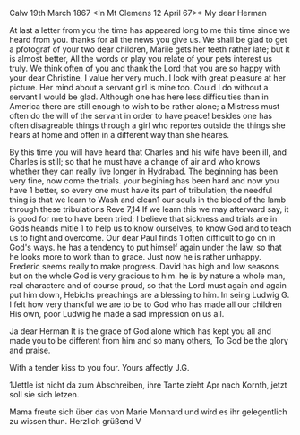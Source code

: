  Calw 19th March 1867
 <In Mt Clemens 12 April 67>*
My dear Herman

At last a letter from you the time has appeared long to me this time since we heard from you. thanks for all the news you give us. We shall be glad to get a pfotograf of your two dear children, Marile gets her teeth rather late; but it is almost better, All the words or play you relate of your pets interest us truly. We think often of you and thank the Lord that you are so happy with your dear Christine, I value her very much. I look with great pleasure at her picture. Her mind about a servant girl is mine too. Could I do without a servant I would be glad. Although one has here less difficulties than in America there are still enough to wish to be rather alone; a Mistress must often do the will of the servant in order to have peace! besides one has often disagreable things through a girl who reportes outside the things she hears at home and often in a different way than she heares.

By this time you will have heard that Charles and his wife have been ill, and Charles is still; so that he must have a change of air and who knows whether they can really live longer in Hydrabad. The beginning has been very fine, now come the trials. your begining has been hard and now you have <it>1 better, so every one must have its part of tribulation; the needful thing is that we learn to Wash and clean<se>1 our souls in the blood of the lamb through these tribulations Reve 7,14 If we learn this we may afterward say, it is good for me to have been tried; I believe that sickness and trials are in Gods heands mitle <means>1 to help us to know ourselves, to know God and to teach us to fight and overcome. 
Our dear Paul finds <it>1 often difficult to go on in God's ways. he has a tendency to put himself again under the law, so that he looks more to work than to grace. Just now he is rather unhappy. Frederic seems really to make progress. David has high and low seasons but on the whole God is very gracious to him. he is by nature a whole man, real charactere and of course proud, so that the Lord must again and again put him down, Hebichs preachings are a blessing to him. In seing Ludwig G. I felt how very thankful we are to be to God who has made all our children His own, poor Ludwig he made a sad impression on us all.

Ja dear Herman It is the grace of God alone which has kept you all and made you to be different from him and so many others, To God be the glory and praise.

With a tender kiss to you four.
 Yours affectly J.G.


1Jettle ist nicht da zum Abschreiben, ihre Tante zieht Apr nach Kornth, jetzt soll sie sich letzen.

Mama freute sich über das von Marie Monnard und wird es ihr gelegentlich zu wissen thun. Herzlich grüßend
 V
